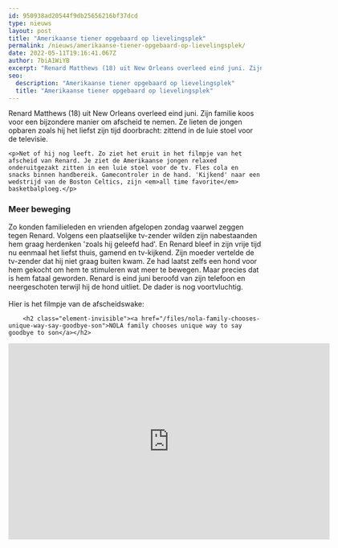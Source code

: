 ```yaml
---
id: 950938ad20544f9db25656216bf37dcd
type: nieuws
layout: post
title: "Amerikaanse tiener opgebaard op lievelingsplek"
permalink: /nieuws/amerikaanse-tiener-opgebaard-op-lievelingsplek/
date: 2022-05-11T19:16:41.067Z
author: 7biA1WiYB
excerpt: "Renard Matthews (18) uit New Orleans overleed eind juni. Zijn familie koos voor een bijzondere manier om afscheid te nemen. Ze lieten de jongen opbaren zoals hij het liefst zijn tijd doorbracht: zittend in de luie stoel voor de televisie.  "
seo:
  description: "Amerikaanse tiener opgebaard op lievelingsplek"
  title: "Amerikaanse tiener opgebaard op lievelingsplek"
---
```

Renard Matthews (18) uit New Orleans overleed eind juni. Zijn familie koos voor een bijzondere manier om afscheid te nemen. Ze lieten de jongen opbaren zoals hij het liefst zijn tijd doorbracht: zittend in de luie stoel voor de televisie.  

    <p>Net of hij nog leeft. Zo ziet het eruit in het filmpje van het afscheid van Renard. Je ziet de Amerikaanse jongen relaxed onderuitgezakt zitten in een luie stoel voor de tv. Fles cola en snacks binnen handbereik. Gamecontroler in de hand. 'Kijkend' naar een wedstrijd van de Boston Celtics, zijn <em>all time favorite</em> basketbalploeg.</p>
<h3>Meer beweging</h3>
<p>Zo konden familieleden en vrienden afgelopen zondag vaarwel zeggen tegen Renard. Volgens een plaatselijke tv-zender wilden zijn nabestaanden hem graag herdenken 'zoals hij geleefd had'. En Renard bleef in zijn vrije tijd nu eenmaal het liefst thuis, gamend en tv-kijkend. Zijn moeder vertelde de tv-zender dat hij niet graag buiten kwam. Ze had laatst zelfs een hond voor hem gekocht om hem te stimuleren wat meer te bewegen. Maar precies dat is hem fataal geworden. Renard is eind juni beroofd van zijn telefoon en neergeschoten terwijl hij de hond uitliet. De dader is nog voortvluchtig.<br><br>Hier is het filmpje van de afscheidswake:<br><div class="media media-element-container media-default"><div id="file-533970" class="file file-video file-video-youtube">

        <h2 class="element-invisible"><a href="/files/nola-family-chooses-unique-way-say-goodbye-son">NOLA family chooses unique way to say goodbye to son</a></h2>
    
  
  <div class="content">
    <div class="media-youtube-video media-element file-default media-youtube-1">
  <iframe class="media-youtube-player" width="640" height="390" title="NOLA family chooses unique way to say goodbye to son" src="https://www.youtube.com/embed/5dgFEV6S2ao?wmode=opaque&controls=" name="NOLA family chooses unique way to say goodbye to son" frameborder="0" allowfullscreen="">Video van NOLA family chooses unique way to say goodbye to son</iframe>
</div>
  </div>

  
</div>
</div>  
